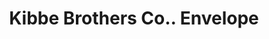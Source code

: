 ---
doi: 10.7916/D81G1Z8Q
date_other: '1911'
date_other_textual: '1911'
form: printed ephemera
genre:
- Envelopes
name:
- Kibbe Brothers Co.
object_in_context_url: https://biggert.cul.columbia.edu/items/view/ave_biggert_00509
subject_hierarchical_geographic:
- Springfield, Massachusetts, United States
subject_name:
- Kibbe Brothers Co.
title: Kibbe Brothers Co.. Envelope
sort_title: Kibbe Brothers Co.. Envelope
call_number: ave_biggert_00509
coordinates:
- 42.112411,-72.547455
pid: ave_biggert_00509
identifiers: ave_biggert_00509
thumbnail: https://derivativo-2.library.columbia.edu/iiif/2/ldpd:343562/full/!256,256/0/native.jpg
permalink: "/items/ave_biggert_00509/"
layout: iiif-image-page
---